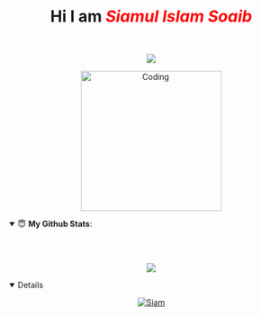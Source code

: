 <h1 align="center">Hi I am <span style="color:red"><i>Siamul Islam Soaib</i></span></h1>
<br>
<p align="center">
  <img src="https://readme-typing-svg.herokuapp.com/?lines=Student;Android-Developer;&font=Fira%20Code&center=true&width=380&height=50">
</p>

<p align="center"><img align="center" alt="Coding" width="250" src="https://avatars.githubusercontent.com/u/68956777?v=4"></p>


<details open>
 <summary> 😇 <b>My Github Stats</b>: </summary>

<br></br>

<p align = "center">
  <img src = "https://github-readme-stats.vercel.app/api?username=mdsiamulislam&show_icons=true&include_all_commits=true&theme=chartreuse-dark&cache_seconds=3200">
 
</p>

</details>

<details open>

  <!--
<summary>🤝 <b>Find me on</b></summary>

<p align = "center">
 
[<img src = "https://img.shields.io/badge/youtube-Nabil%20Rahman-%23E4405F.svg?&style=for-the-badge&logo=youtube&logoColor=white">](https://www.youtube.com/channel/UC8km4e4REGBnOSknq82h_ew)
[<img src = "https://img.shields.io/badge/facebbok-Nabil%20Rahman-%23E4405F.svg?&style=for-the-badge&logo=facebook&logoColor=white">](https://facebook.com/nabil.404)

</p>
-->
</details>

<p align="center">
<a href="https://github.com/mdsiamulislam"><img title="Siam" src="https://github-readme-stats.vercel.app/api/top-langs/?username=mdsiamulislam&layout=compact"></a>
</p>
